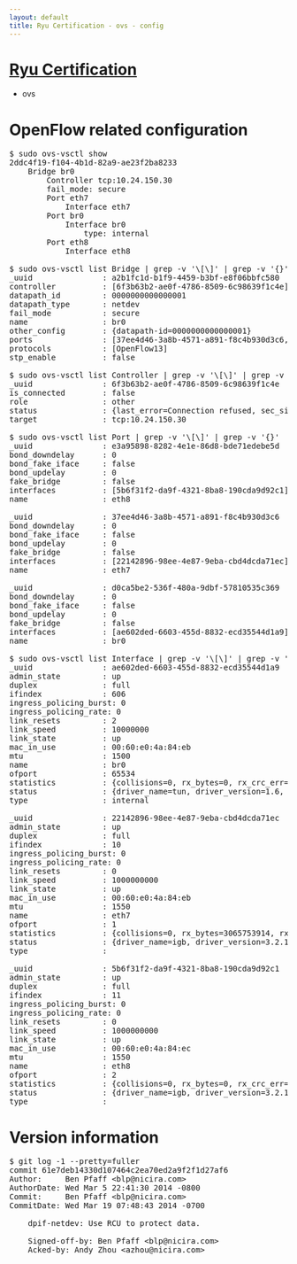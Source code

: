 ```yaml
---
layout: default
title: Ryu Certification - ovs - config
---
```

# [Ryu Certification](http://osrg.github.io/ryu/certification.html)
* ovs 

# OpenFlow related configuration
<pre>
$ sudo ovs-vsctl show
2ddc4f19-f104-4b1d-82a9-ae23f2ba8233
    Bridge br0
        Controller tcp:10.24.150.30
        fail_mode: secure
        Port eth7
            Interface eth7
        Port br0
            Interface br0
                type: internal
        Port eth8
            Interface eth8

$ sudo ovs-vsctl list Bridge | grep -v '\[\]' | grep -v '{}'
_uuid               : a2b1fc1d-b1f9-4459-b3bf-e8f06bbfc580
controller          : [6f3b63b2-ae0f-4786-8509-6c98639f1c4e]
datapath_id         : 0000000000000001
datapath_type       : netdev
fail_mode           : secure
name                : br0
other_config        : {datapath-id=0000000000000001}
ports               : [37ee4d46-3a8b-4571-a891-f8c4b930d3c6, d0ca5be2-536f-480a-9dbf-57810535c369, e3a95898-8282-4e1e-86d8-bde71edebe5d]
protocols           : [OpenFlow13]
stp_enable          : false

$ sudo ovs-vsctl list Controller | grep -v '\[\]' | grep -v '{}'
_uuid               : 6f3b63b2-ae0f-4786-8509-6c98639f1c4e
is_connected        : false
role                : other
status              : {last_error=Connection refused, sec_since_connect=371, sec_since_disconnect=3, state=BACKOFF}
target              : tcp:10.24.150.30

$ sudo ovs-vsctl list Port | grep -v '\[\]' | grep -v '{}'
_uuid               : e3a95898-8282-4e1e-86d8-bde71edebe5d
bond_downdelay      : 0
bond_fake_iface     : false
bond_updelay        : 0
fake_bridge         : false
interfaces          : [5b6f31f2-da9f-4321-8ba8-190cda9d92c1]
name                : eth8

_uuid               : 37ee4d46-3a8b-4571-a891-f8c4b930d3c6
bond_downdelay      : 0
bond_fake_iface     : false
bond_updelay        : 0
fake_bridge         : false
interfaces          : [22142896-98ee-4e87-9eba-cbd4dcda71ec]
name                : eth7

_uuid               : d0ca5be2-536f-480a-9dbf-57810535c369
bond_downdelay      : 0
bond_fake_iface     : false
bond_updelay        : 0
fake_bridge         : false
interfaces          : [ae602ded-6603-455d-8832-ecd35544d1a9]
name                : br0

$ sudo ovs-vsctl list Interface | grep -v '\[\]' | grep -v '{}'
_uuid               : ae602ded-6603-455d-8832-ecd35544d1a9
admin_state         : up
duplex              : full
ifindex             : 606
ingress_policing_burst: 0
ingress_policing_rate: 0
link_resets         : 2
link_speed          : 10000000
link_state          : up
mac_in_use          : 00:60:e0:4a:84:eb
mtu                 : 1500
name                : br0
ofport              : 65534
statistics          : {collisions=0, rx_bytes=0, rx_crc_err=0, rx_dropped=0, rx_errors=0, rx_frame_err=0, rx_over_err=0, rx_packets=0, tx_bytes=0, tx_dropped=0, tx_errors=0, tx_packets=0}
status              : {driver_name=tun, driver_version=1.6, firmware_version=N/A}
type                : internal

_uuid               : 22142896-98ee-4e87-9eba-cbd4dcda71ec
admin_state         : up
duplex              : full
ifindex             : 10
ingress_policing_burst: 0
ingress_policing_rate: 0
link_resets         : 0
link_speed          : 1000000000
link_state          : up
mac_in_use          : 00:60:e0:4a:84:eb
mtu                 : 1550
name                : eth7
ofport              : 1
statistics          : {collisions=0, rx_bytes=3065753914, rx_crc_err=0, rx_dropped=0, rx_errors=0, rx_frame_err=0, rx_over_err=0, rx_packets=72660494, tx_bytes=0, tx_dropped=0, tx_errors=0, tx_packets=0}
status              : {driver_name=igb, driver_version=3.2.10-k, firmware_version=3.10-0}
type                : 

_uuid               : 5b6f31f2-da9f-4321-8ba8-190cda9d92c1
admin_state         : up
duplex              : full
ifindex             : 11
ingress_policing_burst: 0
ingress_policing_rate: 0
link_resets         : 0
link_speed          : 1000000000
link_state          : up
mac_in_use          : 00:60:e0:4a:84:ec
mtu                 : 1550
name                : eth8
ofport              : 2
statistics          : {collisions=0, rx_bytes=0, rx_crc_err=0, rx_dropped=0, rx_errors=0, rx_frame_err=0, rx_over_err=0, rx_packets=0, tx_bytes=4451756, tx_dropped=0, tx_errors=0, tx_packets=47473}
status              : {driver_name=igb, driver_version=3.2.10-k, firmware_version=3.10-0}
type                : 
</pre>

# Version information
<pre>
$ git log -1 --pretty=fuller
commit 61e7deb14330d107464c2ea70ed2a9f2f1d27af6
Author:     Ben Pfaff &lt;blp@nicira.com&gt;
AuthorDate: Wed Mar 5 22:41:30 2014 -0800
Commit:     Ben Pfaff &lt;blp@nicira.com&gt;
CommitDate: Wed Mar 19 07:48:43 2014 -0700

    dpif-netdev: Use RCU to protect data.
    
    Signed-off-by: Ben Pfaff &lt;blp@nicira.com&gt;
    Acked-by: Andy Zhou &lt;azhou@nicira.com&gt;
</pre>
